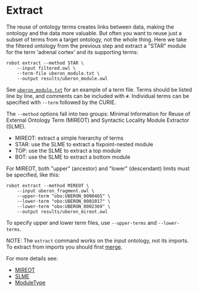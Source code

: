 # Extract

The reuse of ontology terms creates links between data, making the ontology and the data more valuable. But often you want to reuse just a subset of terms from a target ontology, not the whole thing. Here we take the filtered ontology from the previous step and extract a "STAR" module for the term 'adrenal cortex' and its supporting terms:

    robot extract --method STAR \
        --input filtered.owl \
        --term-file uberon_module.txt \
        --output results/uberon_module.owl

See <a href="/examples/extract/uberon_module.txt" target="_blank">`uberon_module.txt`</a> for an example of a term file. Terms should be listed line by line, and comments can be included with `#`. Individual terms can be specified with `--term` followed by the CURIE.

The `--method` options fall into two groups: Minimal Information for Reuse of External Ontology Term (MIREOT) and Syntactic Locality Module Extractor (SLME).

- MIREOT: extract a simple hierarchy of terms
- STAR: use the SLME to extract a fixpoint-nested module
- TOP: use the SLME to extract a top module
- BOT: use the SLME to extract a bottom module

For MIREOT, both "upper" (ancestor) and "lower" (descendant) limits must be specified, like this:

    robot extract --method MIREOT \
        --input uberon_fragment.owl \
        --upper-term "obo:UBERON_0000465" \
        --lower-term "obo:UBERON_0001017" \
        --lower-term "obo:UBERON_0002369" \
        --output results/uberon_mireot.owl

To specify upper and lower term files, use `--upper-terms` and `--lower-terms`.

NOTE: The `extract` command works on the input ontology, not its imports. To extract from imports you should first [merge](/merge).

For more details see:

- <a href="http://dx.doi.org/10.3233/AO-2011-0087" target="_blank">MIREOT</a>
- <a href="http://owlcs.github.io/owlapi/apidocs_4/uk/ac/manchester/cs/owlapi/modularity/SyntacticLocalityModuleExtractor.html" target="_blank">SLME</a>
- <a href="http://owlcs.github.io/owlapi/apidocs_4/uk/ac/manchester/cs/owlapi/modularity/ModuleType.html" target="_blank">ModuleType</a>
